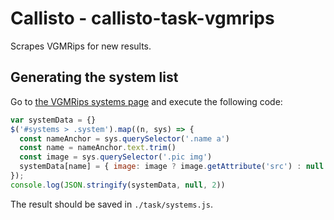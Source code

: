 Callisto - callisto-task-vgmrips
================================

Scrapes VGMRips for new results.

## Generating the system list

Go to [the VGMRips systems page](https://vgmrips.net/packs/systems) and execute the following code:

```js
var systemData = {}
$('#systems > .system').map((n, sys) => {
  const nameAnchor = sys.querySelector('.name a')
  const name = nameAnchor.text.trim()
  const image = sys.querySelector('.pic img')
  systemData[name] = { image: image ? image.getAttribute('src') : null }
});
console.log(JSON.stringify(systemData, null, 2))
```

The result should be saved in `./task/systems.js`.
